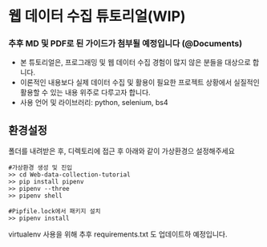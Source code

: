# 웹 데이터 수집 튜토리얼(WIP)
### 추후 MD 및 PDF로 된 가이드가 첨부될 예정입니다 (@Documents)
* 본 튜토리얼은, 프로그래밍 및 웹 데이터 수집 경험이 많지 않은 분들을 대상으로 합니다.
* 이론적인 내용보다 실제 데이터 수집 및 활용이 필요한 프로젝트 상황에서 실질적인 활용할 수 있는 내용 위주로 다루고자 합니다.  
* 사용 언어 및 라이브러리: python, selenium, bs4

## 환경설정

폴더를 내려받은 후, 디렉토리에 접근 후 아래와 같이 가상환경으 설정해주세요
~~~
#가상환경 생성 및 진입
>> cd Web-data-collection-tutorial
>> pip install pipenv
>> pipenv --three
>> pipenv shell

#Pipfile.lock에서 패키지 설치
>> pipenv install
~~~
virtualenv 사용을 위해 추후 requirements.txt 도 업데이트하 예정입니다. 
